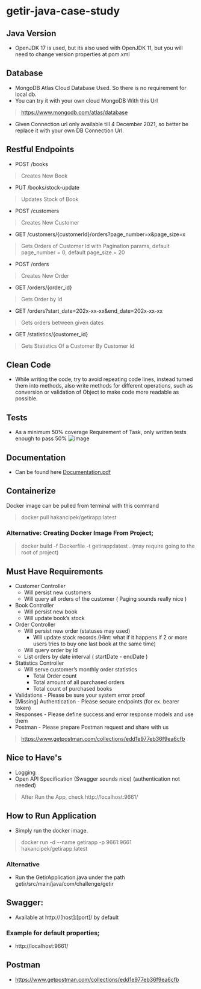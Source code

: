 # getir-java-case-study

## Java Version

- OpenJDK 17 is used, but its also used with OpenJDK 11, but you will need to change version properties at pom.xml 

## Database

- MongoDB Atlas Cloud Database Used. So there is no requirement for local db.
- You can try it with your own cloud MongoDB With this Url 
> https://www.mongodb.com/atlas/database
- Given Connection url only available till 4 December 2021, so better be replace it with your own DB Connection Url.

## Restful Endpoints

- POST /books 
> Creates New Book
- PUT /books/stock-update 
> Updates Stock of Book 
- POST /customers 
> Creates New Customer
- GET /customers/{customerId}/orders?page_number=x&page_size=x 
> Gets Orders of Customer Id with Pagination params, default page_number = 0, default page_size = 20
- POST /orders 
> Creates New Order
- GET /orders/{order_id} 
> Gets Order by Id
- GET /orders?start_date=202x-xx-xx&end_date=202x-xx-xx 
> Gets orders between given dates
- GET /statistics/{customer_id}
> Gets Statistics Of a Customer By Customer Id

## Clean Code

- While writing the code, try to avoid repeating code lines, instead turned them into methods, also write methods for different operations, such as conversion or validation of Object to make code more readable as possible.

## Tests

- As a minimum 50% coverage Requirement of Task, only written tests enough to pass 50%
![image](https://user-images.githubusercontent.com/40670635/143788107-f11db271-692b-4489-8f3a-2e32f27439ef.png)

## Documentation

- Can be found here [Documentation.pdf](https://github.com/hcipek/getir-java-case-study/files/7614644/Belge.2.pdf)


## Containerize

Docker image can be pulled from terminal with this command  
> docker pull hakancipek/getirapp:latest

### Alternative: Creating Docker Image From Project;

>docker build -f Dockerfile -t getirapp:latest . (may require going to the root of project)

## Must Have Requirements

- Customer Controller
  - Will persist new customers
  - Will query all orders of the customer ( Paging sounds really nice )
- Book Controller
  - Will persist new book
  - Will update book’s stock
- Order Controller
  - Will persist new order (statuses may used)
    - Will update stock records.(Hint: what if it happens if 2 or more users tries to buy one last book at the same time)
  - Will query order by Id
  - List orders by date interval ( startDate - endDate )
- Statistics Controller
  - Will serve customer’s monthly order statistics
    - Total Order count
    - Total amount of all purchased orders
    - Total count of purchased books
- Validations - Please be sure your system error proof
- [Missing] Authentication - Please secure endpoints (for ex. bearer token)
- Responses - Please define success and error response models and use them
- Postman - Please prepare Postman request and share with us
> https://www.getpostman.com/collections/edd1e977eb36f9ea6cfb

## Nice to Have's

- Logging
- Open API Specification (Swagger sounds nice) (authentication not needed)
> After Run the App, check http://localhost:9661/


## How to Run Application

- Simply run the docker image.
> docker run -d --name getirapp -p 9661:9661 hakancipek/getirapp:latest

### Alternative

- Run the GetirApplication.java under the path getir/src/main/java/com/challenge/getir

## Swagger:

- Available at http://[host]:[port]/ by default

### Example for default properties;

- http://localhost:9661/

## Postman

- https://www.getpostman.com/collections/edd1e977eb36f9ea6cfb

